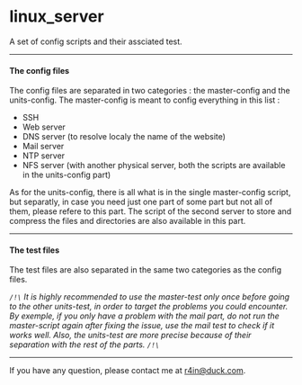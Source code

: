 # linux_server
A set of config scripts and their assciated test.

---
#### The config files

The config files are separated in two categories : the master-config and the units-config.
The master-config is meant to config everything in this list :
- SSH
- Web server
- DNS server (to resolve localy the name of the website)
- Mail server
- NTP server
- NFS server (with another physical server, both the scripts are available in the units-config part)

As for the units-config, there is all what is in the single master-config script, but separatly,
in case you need just one part of some part but not all of them, please refere to this part.
The script of the second server to store and compress the files and directories are also available in this part.

---
#### The test files

The test files are also separated in the same two categories as the config files.

*`/!\` It is highly recommended to use the master-test only once before going to the other units-test, in order to target the problems you could encounter.
By exemple, if you only have a problem with the mail part, do not run the master-script again after fixing the issue, use the mail test to check if it works well.
Also, the units-test are more precise because of their separation with the rest of the parts. `/!\`*

---
If you have any question, please contact me at r4in@duck.com.
